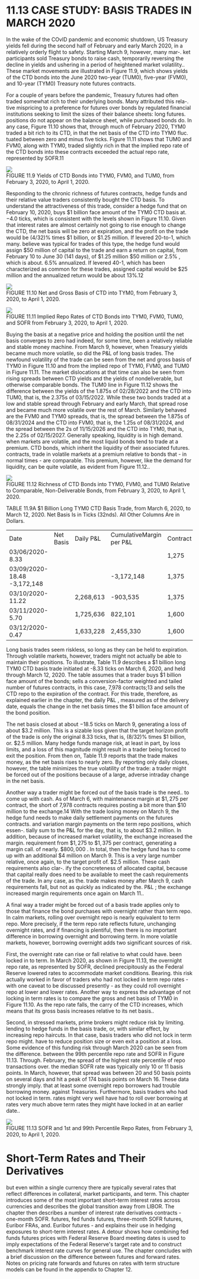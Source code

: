 # 11.13 CASE STUDY: BASIS TRADES IN MARCH 2020  

In the wake of the COvID pandemic and economic shutdown, US Treasury yields fell during the second half of February and early March 2020, in a relatively orderly flight to safety. Starting March 9, however, many mar-. ket participants sold Treasury bonds to raise cash, temporarily reversing the decline in yields and ushering in a period of heightened market volatility.. These market movements are illustrated in Figure 11.9, which shows yields of the CTD bonds into the June 2020 two-year (TUM0), five-year (FVM0), and 10-year (TYM0) Treasury note futures contracts.  

For a couple of years before the pandemic, Treasury futures had often traded somewhat rich to their underlying bonds. Many attributed this rela-. tive mispricing to a preference for futures over bonds by regulated financial institutions seeking to limit the sizes of their balance sheets: long futures. positions do not appear on the balance sheet, while purchased bonds do. In any case, Figure 11.10 shows that, through much of February 2020, TYM0 traded a bit rich to its CTD, in that the net basis of the CTD into TYM0 fluc. tuated between zero and minus five ticks. Figure 11.11 shows that TUM0 and FVM0, along with TYM0, traded slightly rich in that the implied repo rate of the CTD bonds into these contracts exceeded the actual repo rate, represented by SOFR.11  

![](c3a13cb3279d239e2fcf37fd837467ff4fbe909bf3fed1bad6bbcd9964481814.jpg)  
FIGURE 11.9 Yields of CTD Bonds into TYM0, FVM0, and TUM0, from February 3, 2020, to April 1, 2020.  

Responding to the chronic richness of futures contracts, hedge funds and their relative value traders consistently bought the CTD basis. To understand the attractiveness of this trade, consider a hedge fund that on February 10, 2020, buys $\$1$ billion face amount of the TYM0 CTD basis at. $-4.0$ ticks, which is consistent with the levels shown in Figure 11.10. Given that interest rates are almost certainly not going to rise enough to change the CTD, the net basis will be zero at expiration, and the profit on the trade would be $(4/32)\%$ times $\$1$ billion, or $\$1.25$ million. If levered 20-to-1, which many. believe was typical for trades of this type, the hedge fund would assign $\$50$ million of capital to the trade and earn a return on capital, from February 10 to June 30 (141 days), of $\$1.25$ million $\$50$ million or $2.5\%$ , which is about. $6.5\%$ annualized. If levered 40-1, which has been characterized as common for these trades, assigned capital would be $\$25$ million and the annualized return would be about 13%.12  

![](7f1992186ee5d947c3c0068d7287c82a751fae2cafca980a988874a7bf4fec3b.jpg)  
FIGURE 11.10  Net and Gross Basis of CTD into TYM0, from February 3, 2020, to April 1, 2020.  

![](72d8fdaa17bbc93f51d6f8ca40e26af77ccbb0a48e225bfe25b0feab0fd4617c.jpg)  
FIGURE 11.11 Implied Repo Rates of CTD Bonds into TYM0, FVM0, TUM0, and SOFR from February 3, 2020, to April 1, 2020.  

Buying the basis at a negative price and holding the position until the net basis converges to zero had indeed, for some time, been a relatively reliable and stable money machine. From March 9, however, when Treasury yields became much more volatile, so did the P&L of long basis trades. The newfound volatility of the trade can be seen from the net and gross basis of TYM0 in Figure 11.10 and from the implied repo of TYM0, FVM0, and TUM0 in Figure 11.11. The market dislocations at that time can also be seen from rising spreads between CTD yields and the yields of nondeliverable, but otherwise comparable bonds. The TUM0 line in Figure 11.12 shows the difference between the yields of the 1.875s of 02/28/2022 and the CTD into TUM0, that is, the 2.375s of 03/15/2022. While these two bonds traded at a low and stable spread through February and early March, that spread rose and became much more volatile over the rest of March. Similarly behaved are the FVM0 and TYM0 spreads, that is, the spread between the 1.875s of 08/31/2024 and the CTD into FVM0, that is, the 1.25s of 08/31/2024, and the spread between the 2s of 11/15/2026 and the CTD into TYM0, that is, the 2.25s of 02/15/2027. Generally speaking, liquidity is in high demand. when markets are volatile, and the most liquid bonds tend to trade at a premium. CTD bonds, which inherit the liquidity of their associated futures. contracts, trade in volatile markets at a premium relative to bonds that - in normal times - are comparable. This premium, however, like the demand for liquidity, can be quite volatile, as evident from Figure 11.12..  

![](b83d02ed7c78c513857abe8b9c5bfbeb49faa9b64ed2b0c41c98f8e0a3ca0591.jpg)  
FIGURE 11.12 Richness of CTD Bonds into TYM0, FVM0, and TUM0 Relative to Comparable, Non-Deliverable Bonds, from February 3, 2020, to April 1, 2020.  

TABLE 11.9A $\$1$ Billion Long TYM0 CTD Basis Trade, from March 6, 2020, to March 12, 2020. Net Basis Is in Ticks (32nds). All Other Columns Are in Dollars.   


<html><body><table><tr><td>Date</td><td>Net Basis</td><td>Daily P&L</td><td>CumulativeMargin per P&L</td><td>Contract</td><td>Margin Call</td><td>Cumulative Cash</td></tr><tr><td>03/06/2020-8.33</td><td></td><td></td><td></td><td>1,275</td><td></td><td>-10,171,597</td></tr><tr><td>03/09/2020-18.48 -3,172,148</td><td></td><td></td><td>-3,172,148</td><td>1,375</td><td>-797,772</td><td>-14,141,517</td></tr><tr><td>03/10/2020-11.22</td><td></td><td>2,268,613</td><td>-903,535</td><td>1,375</td><td>0</td><td>-11,872,904</td></tr><tr><td>03/11/2020-5.70</td><td></td><td>1,725,636</td><td>822,101</td><td>1,600</td><td></td><td>-1,794,988-11,942,256</td></tr><tr><td>03/12/2020-0.47</td><td></td><td>1,633,228</td><td>2,455,330</td><td>1,600</td><td></td><td>-10,309,028</td></tr></table></body></html>  

Long basis trades seem riskless, so long as they can be held to expiration. Through volatile markets, however, traders might not actually be able to maintain their positions. To illustrate, Table 11.9 describes a $\$1$ billion long TYM0 CTD basis trade initiated at -8.33 ticks on March 6, 2020, and held through March 12, 2020. The table assumes that a trader buys $\$1$ billion face amount of the bonds; sells a conversion-factor weighted and tailed number of futures contracts, in this case, 7,978 contracts;13 and sells the CTD repo to the expiration of the contract. For this trade, therefore, as explained earlier in the chapter, the daily $\mathrm{P}\&\mathrm{L}$ , measured as of the delivery date, equals the change in the net basis times the $\$1$ billion face amount of the bond position.  

The net basis closed at about $-18.5$ ticks on March 9, generating a loss of about $\$3.2$ million. This is a sizable loss given that the target horizon profit of the trade is only the original 8.33 ticks, that is, $(8/32)\%$ times $\$1$ billion, or. $\$2.5$ million. Many hedge funds manage risk, at least in part, by loss limits, and a loss of this magnitude might result in a trader being forced to exit the position. From then on, Table 11.9 reports that the trade makes money, as the net basis rises to nearly zero. By reporting only daily closes, however, the table minimizes the true volatility of the trade: a trader might be forced out of the positions because of a large, adverse intraday change in the net basis.  

Another way a trader might be forced out of the basis trade is the need.. to come up with cash. As of March 6, with maintenance margin at $\$1,275$ per contract, the short of 7,978 contracts requires posting a bit more than $\$10$ million to the exchange.14 With the trade losing money on March 9, the hedge fund needs to make daily settlement payments on the futures contracts. and variation margin payments on the term repo positions, which essen-. tially sum to the P&L for the day, that is, to about $\$3.2$ million. In addition, because of increased market volatility, the exchange increased the margin. requirement from $\$1,275$ to $\$1,375$ per contract, generating a margin call. of nearly. $\$800,000$ . In total, then the hedge fund has to come up with an additional $\$4$ million on March 9. This is a very large number relative, once again, to the target profit of. $\$2.5$ million. These cash requirements also clar-. ify the concreteness of allocated capital, because that capital really does need to be available to meet the cash requirements of the trade. In any case, as the. trade makes money after March 9, cash requirements fall, but not as quickly as indicated by the. $\mathrm{P}\&\mathrm{L}$ ; the exchange increased margin requirements once again on March 11..  

A final way a trader might be forced out of a basis trade applies only to those that finance the bond purchases with overnight rather than term repo. In calm markets, rolling over overnight repo is nearly equivalent to term repo. More precisely, if the term repo rate reflects future, unchanging overnight rates, and if financing is plentiful, then there is no important difference in borrowing overnight and borrowing term. In more volatile markets, however, borrowing overnight adds two significant sources of risk.  

First, the overnight rate can rise or fall relative to what could have. been locked in to term. In March 2020, as shown in Figure 11.13, the overnight repo rate, as represented by SOFR, declined precipitously as the Federal Reserve lowered rates to accommodate market conditions. Bearing. this risk actually worked in favor of traders who had not locked in term repo rates - with one caveat to be discussed presently - as they could roll overnight repo at lower and lower rates. Another way to express the advantage of not locking in term rates is to compare the gross and net basis of TYM0 in Figure 11.10. As the repo rate falls, the carry of the CTD increases, which means that its gross basis increases relative to its net basis..  

Second, in stressed markets, prime brokers might reduce risk by limiting. lending to hedge funds in the basis trade, or, with similar effect, by increasing repo haircuts. In that case, basis traders who did not lock in term repo might. have to reduce position size or even exit a position at a loss. Some evidence of this funding risk through March 2020 can be seen from the difference. between the 99th percentile repo rate and SOFR in Figure 11.13. Through. February, the spread of the highest rate percentile of repo transactions over. the median SOFR rate was typically only 10 or 11 basis points. In March, however, that spread was between 20 and 50 basis points on several days and hit a peak of 174 basis points on March 16. These data strongly imply. that at least some overnight repo borrowers had trouble borrowing money. against Treasuries. Furthermore, basis traders who had not locked in term. rates might very well have had to roll over borrowing at rates very much above term rates they might have locked in at an earlier date..  

![](9b9a1ccd1fdcb2d6a6ccc5ad33c5eec967b3e84ed3fe0cee7649862b7928c9ab.jpg)  
FIGURE 11.13  SOFR and 1st and 99th Percentile Repo Rates, from February 3, 2020, to April 1, 2020.  

# Short-Term Rates and Their Derivatives  

but even within a single currency there are typically several rates that reflect differences in collateral, market participants, and term. This chapter introduces some of the most important short-term interest rates across currencies and describes the global transition away from LIBOR. The chapter then describes a number of interest rate derivatives contracts - one-month SOFR. futures, fed funds futures, three-month SOFR futures, Euribor FRAs, and. Euribor futures - and explains their use in hedging exposures to short-term interest rates. A detour shows how combining fed funds futures prices with Federal Reserve Board meeting dates is used to imply expectations of the Federal Reserve's target rate and to construct benchmark interest rate curves for general use. The chapter concludes with a brief discussion on the difference between futures and forward rates. Notes on pricing rate forwards and futures on rates with term structure models can be found in the appendix to Chapter 12.  
